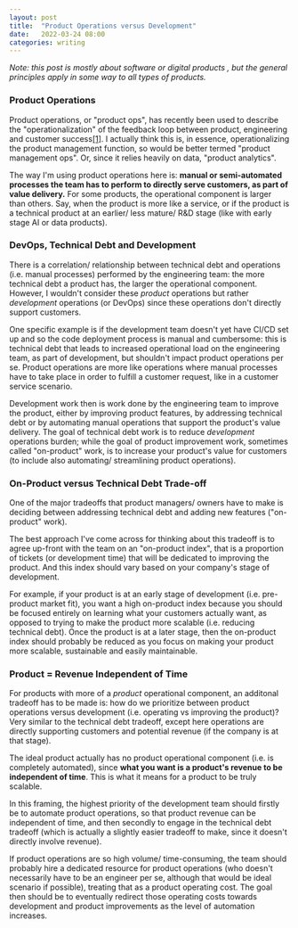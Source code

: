 ```yaml
---
layout: post
title:  "Product Operations versus Development"
date:   2022-03-24 08:00
categories: writing
---
```


*Note: this post is mostly about software or digital products , but the general principles apply in some way to all types of products.*

### Product Operations

Product operations, or "product ops", has recently been used to describe the "operationalization" of the feedback loop between product, engineering and customer success[[1]](https://www.pendo.io/glossary/product-operations/). I actually think this is, in essence, operationalizing the product management function, so would be better termed "product management ops". Or, since it relies heavily on data, "product analytics".

The way I'm using product operations here is: **manual or semi-automated processes the team has to perform to directly serve customers, as part of value delivery.** For some products, the operational component is larger than others. Say, when the product is more like a service, or if the product is a technical product at an earlier/ less mature/ R&D stage (like with early stage AI or data products).

### DevOps, Technical Debt and Development

There is a correlation/ relationship between technical debt and operations (i.e. manual processes) performed by the engineering team: the more technical debt a product has, the larger the operational component. However, I wouldn't consider these *product* operations but rather *development* operations (or DevOps) since these operations don't directly support customers.

One specific example is if the development team doesn't yet have CI/CD set up and so the code deployment process is manual and cumbersome: this is technical debt that leads to increased operational load on the engineering team, as part of development, but shouldn't impact product operations per se. Product operations are more like operations where manual processes have to take place in order to fulfill a customer request, like in a customer service scenario.

Development work then is work done by the engineering team to improve the product, either by improving product features, by addressing technical debt or by automating manual operations that support the product's value delivery. The goal of technical debt work is to reduce *development* operations burden; while the goal of product improvement work, sometimes called "on-product" work, is to increase your product's value for customers (to include also automating/ streamlining product operations).

### On-Product versus Technical Debt Trade-off

One of the major tradeoffs that product managers/ owners have to make is deciding between addressing technical debt and adding new features ("on-product" work).

The best approach I've come across for thinking about this tradeoff is to agree up-front with the team on an "on-product index", that is a proportion of tickets (or development time) that will be dedicated to improving the product. And this index should vary based on your company's stage of development.

For example, if your product is at an early stage of development (i.e. pre-product market fit), you want a high on-product index because you should be focused entirely on learning what your customers actually want, as opposed to trying to make the product more scalable (i.e. reducing technical debt). Once the product is at a later stage, then the on-product index should probably be reduced as you focus on making your product more scalable, sustainable and easily maintainable.

### Product = Revenue Independent of Time

For products with more of a *product* operational component, an additonal tradeoff has to be made is: how do we prioritize between product operations versus development (i.e. operating vs improving the product)? Very similar to the technical debt tradeoff, except here operations are directly supporting customers and potential revenue (if the company is at that stage).

The ideal product actually has no product operational component (i.e. is completely automated), since **what you want is a product's revenue to be independent of time**. This is what it means for a product to be truly scalable.

In this framing, the highest priority of the development team should firstly be to automate product operations, so that product revenue can be independent of time, and then secondly to engage in the technical debt tradeoff (which is actually a slightly easier tradeoff to make, since it doesn't directly involve revenue).

If product operations are so high volume/ time-consuming, the team should probably hire a dedicated resource for product operations (who doesn't necessarily have to be an engineer per se, although that would be ideal scenario if possible), treating that as a product operating cost. The goal then should be to eventually redirect those operating costs towards development and product improvements as the level of automation increases.
